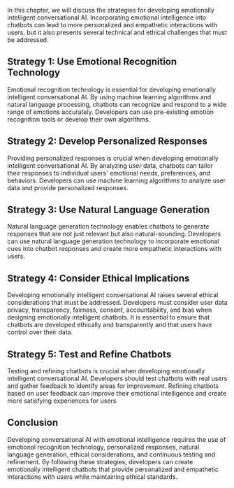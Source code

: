 
In this chapter, we will discuss the strategies for developing emotionally intelligent conversational AI. Incorporating emotional intelligence into chatbots can lead to more personalized and empathetic interactions with users, but it also presents several technical and ethical challenges that must be addressed.

Strategy 1: Use Emotional Recognition Technology
------------------------------------------------

Emotional recognition technology is essential for developing emotionally intelligent conversational AI. By using machine learning algorithms and natural language processing, chatbots can recognize and respond to a wide range of emotions accurately. Developers can use pre-existing emotion recognition tools or develop their own algorithms.

Strategy 2: Develop Personalized Responses
------------------------------------------

Providing personalized responses is crucial when developing emotionally intelligent conversational AI. By analyzing user data, chatbots can tailor their responses to individual users' emotional needs, preferences, and behaviors. Developers can use machine learning algorithms to analyze user data and provide personalized responses.

Strategy 3: Use Natural Language Generation
-------------------------------------------

Natural language generation technology enables chatbots to generate responses that are not just relevant but also natural-sounding. Developers can use natural language generation technology to incorporate emotional cues into chatbot responses and create more empathetic interactions with users.

Strategy 4: Consider Ethical Implications
-----------------------------------------

Developing emotionally intelligent conversational AI raises several ethical considerations that must be addressed. Developers must consider user data privacy, transparency, fairness, consent, accountability, and bias when designing emotionally intelligent chatbots. It is essential to ensure that chatbots are developed ethically and transparently and that users have control over their data.

Strategy 5: Test and Refine Chatbots
------------------------------------

Testing and refining chatbots is crucial when developing emotionally intelligent conversational AI. Developers should test chatbots with real users and gather feedback to identify areas for improvement. Refining chatbots based on user feedback can improve their emotional intelligence and create more satisfying experiences for users.

Conclusion
----------

Developing conversational AI with emotional intelligence requires the use of emotional recognition technology, personalized responses, natural language generation, ethical considerations, and continuous testing and refinement. By following these strategies, developers can create emotionally intelligent chatbots that provide personalized and empathetic interactions with users while maintaining ethical standards.

